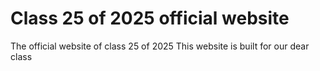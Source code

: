 # Class 25 of 2025 official website
The official website of class 25 of 2025
This website is built for our dear class

